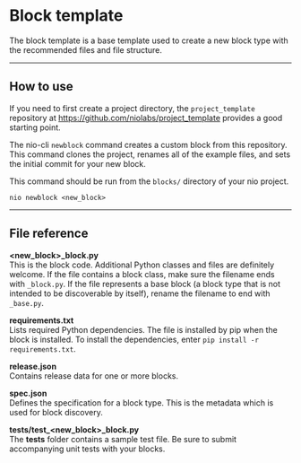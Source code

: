 # Block template

The block template is a base template used to create a new block type with the recommended files and file structure.

---

## How to use

If you need to first create a project directory, the `project_template` repository at <https://github.com/niolabs/project_template> provides a good starting point.

The nio-cli `newblock` command creates a custom block from this repository. This command clones the project, renames all of the example files, and sets the initial commit for your new block.

This command should be run from the `blocks/` directory of your nio project.

```
nio newblock <new_block>
```

---

## File reference

**<new_block>_block.py**<br>This is the block code. Additional Python classes and files are definitely welcome. If the file contains a block class, make sure the filename ends with `_block.py`. If the file represents a base block (a block type that is not intended to be discoverable by itself), rename the filename to end with `_base.py`.

**requirements.txt**<br>Lists required Python dependencies. The file is installed by pip when the block is installed. To install the dependencies, enter `pip install -r requirements.txt`.

**release.json**<br>Contains release data for one or more blocks.

**spec.json**<br>Defines the specification for a block type. This is the metadata which is used for block discovery.

**tests/test_<new_block>_block.py**<br>The **tests** folder contains a sample test file. Be sure to submit accompanying unit tests with your blocks.
